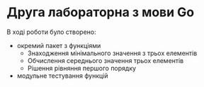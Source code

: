 # Друга лабораторна з мови Go
В ході роботи було створено:
* окремий пакет з функціями
  - Знаходження мінімального значення з трьох елементів
  - Обчислення середнього значення трьох елементів
  - Рішення рівняння першого порядку
* модульне тестування функцій
  
